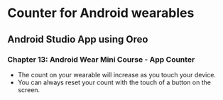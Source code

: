 # Counter for Android wearables

## Android Studio App using Oreo
### Chapter 13: Android Wear Mini Course - App Counter

* The count on your wearable will increase as you touch your device.
* You can always reset your count with the touch of a button on the screen.
